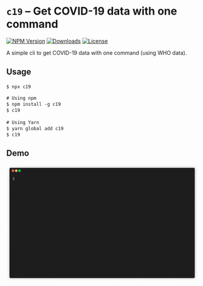 # `c19` – Get COVID-19 data with one command

[![NPM Version](https://img.shields.io/npm/v/c19)](https://www.npmjs.com/package/c19)
[![Downloads](https://img.shields.io/npm/dt/c19)](https://www.npmjs.com/package/c19)
[![License](https://img.shields.io/npm/l/c19)](https://github.com/xinyangyuan/c19/blob/master/LICENSE)

A simple cli to get COVID-19 data with one command (using WHO data).

## Usage

```
$ npx c19
```

```
# Using npm
$ npm install -g c19
$ c19

# Using Yarn
$ yarn global add c19
$ c19
```

## Demo

![CLI Demo](demo/demo.gif)
